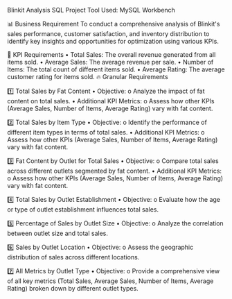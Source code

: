 Blinkit Analysis SQL Project
Tool Used: MySQL Workbench


📊 Business Requirement
To conduct a comprehensive analysis of Blinkit's sales performance, customer satisfaction, and inventory distribution to identify key insights and opportunities for optimization using various KPIs.

🚀 KPI Requirements
•	Total Sales: The overall revenue generated from all items sold.
•	Average Sales: The average revenue per sale.
•	Number of Items: The total count of different items sold.
•	Average Rating: The average customer rating for items sold.
🔥 Granular Requirements

1️⃣ Total Sales by Fat Content
•	Objective:
o	Analyze the impact of fat content on total sales.
•	Additional KPI Metrics:
o	Assess how other KPIs (Average Sales, Number of Items, Average Rating) vary with fat content.

2️⃣ Total Sales by Item Type
•	Objective:
o	Identify the performance of different item types in terms of total sales.
•	Additional KPI Metrics:
o	Assess how other KPIs (Average Sales, Number of Items, Average Rating) vary with fat content.

3️⃣ Fat Content by Outlet for Total Sales
•	Objective:
o	Compare total sales across different outlets segmented by fat content.
•	Additional KPI Metrics:
o	Assess how other KPIs (Average Sales, Number of Items, Average Rating) vary with fat content.

4️⃣ Total Sales by Outlet Establishment
•	Objective:
o	Evaluate how the age or type of outlet establishment influences total sales.

5️⃣ Percentage of Sales by Outlet Size
•	Objective:
o	Analyze the correlation between outlet size and total sales.

6️⃣ Sales by Outlet Location
•	Objective:
o	Assess the geographic distribution of sales across different locations.

7️⃣ All Metrics by Outlet Type
•	Objective:
o	Provide a comprehensive view of all key metrics (Total Sales, Average Sales, Number of Items, Average Rating) broken down by different outlet types.

